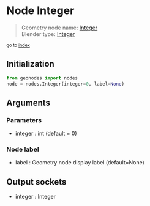 
# Node Integer

> Geometry node name: [Integer](https://docs.blender.org/manual/en/latest/modeling/geometry_nodes/material/integer.html)<br>
  Blender type: [Integer](https://docs.blender.org/api/current/bpy.types.FunctionNodeInputInt.html)
  
<sub>go to [index](/docs/index.md)</sub>

## Initialization

```python
from geonodes import nodes
node = nodes.Integer(integer=0, label=None)
```



## Arguments


### Parameters

- integer : int (default = 0)

### Node label

- label : Geometry node display label (default=None)

## Output sockets

- integer : Integer
